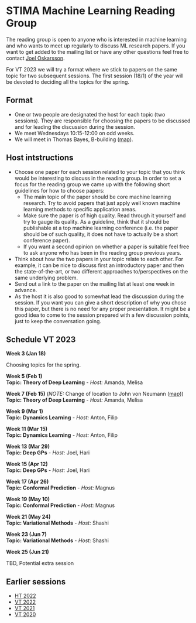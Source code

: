 # STIMA Machine Learning Reading Group
The reading group is open to anyone who is interested in machine learning and who wants to meet up regularly to discuss ML research papers.
If you want to get added to the mailing list or have any other questions feel free to contact [Joel Oskarsson](https://liu.se/en/employee/joeos82).

For VT 2023 we will try a format where we stick to papers on the same topic for two subsequent sessions. The first session (18/1) of the year will be devoted to deciding all the topics for the spring. 

## Format
* One or two people are designated the host for each topic (two sessions). They are responsible for choosing the papers to be discussed and for leading the discussion during the session.
* We meet Wednesdays 10:15-12:00 on odd weeks.
* We will meet in Thomas Bayes, B-building ([map](https://www.ida.liu.se/department/location/search.en.shtml?keyword=thomas+bayes)).

## Host intstructions
* Choose one paper for each session related to your topic that you think would be interesting to discuss in the reading group. In order to set a focus for the reading group we came up with the following short guidelines for how to choose papers:
  * The main topic of the paper should be core machine learning research. Try to avoid papers that just apply well known machine learning methods to specific application areas.
  * Make sure the paper is of high quality. Read through it yourself and try to gauge its quality. As a guideline, think that it should be publishable at a top machine learning conference (i.e. the paper should be of such quality, it does not have to actually be a short conference paper).
  * If you want a second opinion on whether a paper is suitable feel free to ask anyone who has been in the reading group previous years.
* Think about how the two papers in your topic relate to each other. For example, it can be nice to discuss first an introductory paper and then the state-of-the-art, or two different approaches to/perspectives on the same underlying problem. 
* Send out a link to the paper on the mailing list at least one week in advance.
* As the host it is also good to somewhat lead the discussion during the session. If you want you can give a short description of why you chose this paper, but there is no need for any proper presentation. It might be a good idea to come to the session prepared with a few discussion points, just to keep the conversation going.

## Schedule VT 2023

__Week 3 (Jan 18)__

Choosing topics for the spring.

__Week 5 (Feb 1)__
<br>
__Topic: Theory of Deep Learning__
_- Host:_ Amanda, Melisa

__Week 7 (Feb 15)__ (*NOTE:* Change of location to John von Neumann ([map](https://www.ida.liu.se/department/location/search.en.shtml?keyword=von+neumann)))
<br>
__Topic: Theory of Deep Learning__
_- Host:_ Amanda, Melisa

__Week 9 (Mar 1)__
<br>
__Topic: Dynamics Learning__
_- Host:_ Anton, Filip

__Week 11 (Mar 15)__
<br>
__Topic: Dynamics Learning__
_- Host:_ Anton, Filip

__Week 13 (Mar 29)__
<br>
__Topic: Deep GPs__
_- Host:_ Joel, Hari

__Week 15 (Apr 12)__
<br>
__Topic: Deep GPs__
_- Host:_ Joel, Hari

__Week 17 (Apr 26)__
<br>
__Topic: Conformal Prediction__
_- Host:_ Magnus

__Week 19 (May 10)__
<br>
__Topic: Conformal Prediction__
_- Host:_ Magnus

__Week 21 (May 24)__
<br>
__Topic: Variational Methods__
_- Host:_ Shashi

__Week 23 (Jun 7)__
<br>
__Topic: Variational Methods__
_- Host:_ Shashi

__Week 25 (Jun 21)__

TBD, Potential extra session

## Earlier sessions

* [HT 2022](archive/2022ht.md)
* [VT 2022](archive/2022vt.md)
* [VT 2021](archive/2021vt.md)
* [VT 2020](archive/2020vt.md)
